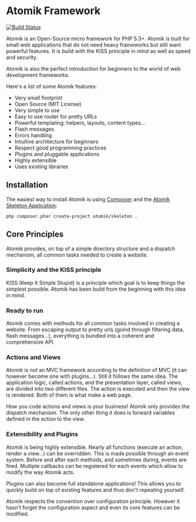 # Atomik Framework

[![Build Status](https://travis-ci.org/maximebf/atomik.png?branch=master)](http://travis-ci.org/maximebf/atomik)

Atomik is an Open-Source micro framework for PHP 5.3+. Atomik is built for 
small web applications that do not need heavy frameworks but still want powerful 
features. It is build with the KISS principle in mind as well as speed and security. 

Atomik is also the perfect introduction for beginners to the world of web development frameworks.

Here's a list of some Atomik features:

 - Very small footprint
 - Open Source (MIT License)
 - Very simple to use
 - Easy to use router for pretty URLs
 - Powerful templating: helpers, layouts, content types...
 - Flash messages
 - Errors handling
 - Intuitive architecture for beginners
 - Respect good programming practices
 - Plugins and pluggable applications
 - Highly extensible
 - Uses existing libraries

## Installation

The easiest way to install Atomik is using [Composer](http://getcomposer.org/)
and the [Atomik Skeleton Application](https://github.com/maximebf/atomik):

    php composer.phar create-project atomik/skeleton .

## Core Principles

Atomik provides, on top of a simple directory structure and a dispatch mechanism,
all common tasks needed to create a website.

### Simplicity and the KISS principle

KISS (Keep It Simple Stupid) is a principle which goal is to keep things the
simplest possible. Atomik has been build from the beginning with this idea in 
mind.

### Ready to run

Atomik comes with methods for all common tasks involved in creating a website. 
From escaping output to pretty urls (goind through filtering data, flash messages...),
everything is bundled into a coherent and comprehensive API.

### Actions and Views

Atomik is not an MVC framework according to the definition of MVC (it can 
however become one with plugins...). Still  it follows the same idea.
The application logic, called actions, and the presentation layer, called 
views, are divided into two different files. The action is executed
and then the view is rendered. Both of them is what make a web page.

How you code actions and views is your business! Atomik only provides the
dispatch mechanism. The only other thing it does is forward variables defined
in the action to the view.

### Extensibility and Plugins

Atomik is being highly extensible. Nearly
all functions (execute an action, render a view...) can be overridden. This
is made possible through an event system. Before and after each methods, 
and sometimes during, events are fired. Multiple callbacks can be registered for
each events which allow to modify the way Atomik acts.

Plugins can also become full standalone applications! This allows
you to quickly build on top of existing features and thus don't repeating yourself.

Atomik respects the convention over configuration principle. However it hasn't forget
the configuration aspect and even its core features can be modified.

